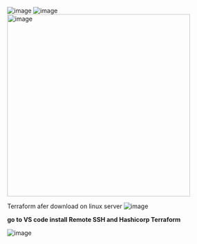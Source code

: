![image](https://user-images.githubusercontent.com/43515480/232208795-5484cbec-8610-4ba1-9662-8e3e0e787da5.png)
![image](https://user-images.githubusercontent.com/43515480/232209110-e3750fd7-5872-4daf-88e1-6637d0176785.png)
<img width="423" alt="image" src="https://user-images.githubusercontent.com/43515480/232207980-9d7d78c1-f2ad-43ca-bfc7-c35fd222d26e.png">

Terraform 
afer download on linux server
![image](https://user-images.githubusercontent.com/43515480/232225290-189087b8-09a6-49ee-9d43-c0ff7f461d84.png)

<b>go to VS code  install Remote SSH and Hashicorp Terraform</b>

![image](https://user-images.githubusercontent.com/43515480/232225188-3551ef5d-ebbe-4b88-b6e8-7418b919cf58.png)


